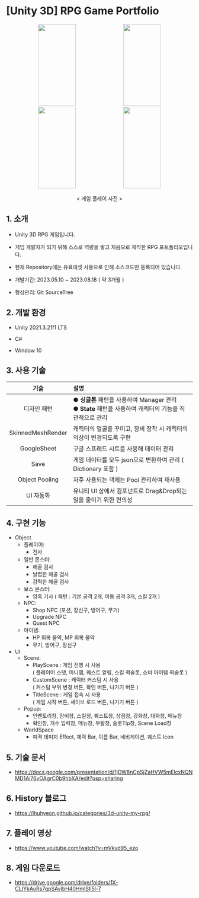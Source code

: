 # [Unity 3D] RPG Game Portfolio

<div align="center">

  <img src="https://github.com/LHuHyeon/LHuHyeon.github.io/assets/110723307/454b1924-4120-4fba-854f-b4bd74b33501" width="45%" height="220"/>
  <img src="https://github.com/LHuHyeon/LHuHyeon.github.io/assets/110723307/5e55198b-bf0b-4861-a7f1-8587381777ca" width="45%" height="220"/>
  <img src="https://github.com/LHuHyeon/LHuHyeon.github.io/assets/110723307/32d119d7-bbec-43f8-8bf9-e5a5aea8e6c5" width="45%" height="220"/>
  <img src="https://github.com/LHuHyeon/LHuHyeon.github.io/assets/110723307/b03533e5-91fb-4048-8f19-2def11c6e9d5" width="45%" height="220"/>

  < 게임 플레이 사진 >

</div>

## 1. 소개
+ Unity 3D RPG 게임입니다.

+ 게임 개발자가 되기 위해 스스로 역량을 쌓고 처음으로 제작한 RPG 포트폴리오입니다.

+ 현재 Repository에는 유료에셋 사용으로 인해 소스코드만 등록되어 있습니다.

+ 개발기간: 2023.05.10 ~ 2023.08.18 ( 약 3개월 )

+ 형상관리: Git SourceTree

## 2. 개발 환경
+ Unity 2021.3.21f1 LTS

+ C#

+ Window 10

## 3. 사용 기술
| 기술 | 설명 |
|:---:|:---|
| 디자인 패턴 | ● **싱글톤** 패턴을 사용하여 Manager 관리 <br> ● **State** 패턴을 사용하여 캐릭터의 기능을 직관적으로 관리 |
| SkinnedMeshRender | 캐릭터의 얼굴을 꾸미고, 장비 장착 시 캐릭터의 의상이 변경되도록 구현 |
| GoogleSheet | 구글 스프레드 시트를 사용해 데이터 관리 |
| Save | 게임 데이터를 모두 json으로 변환하여 관리 ( Dictionary 포함 ) |
| Object Pooling | 자주 사용되는 객체는 Pool 관리하여 재사용 |
| UI 자동화 | 유니티 UI 상에서 컴포넌트로 Drag&Drop되는 일을 줄이기 위한 편의성 |

## 4. 구현 기능
+ Object
    - 플레이어:
        - 전사
    - 일반 몬스터:
        - 해골 검사
        - 날렵한 해골 검사
        - 강력한 해골 검사
    - 보스 몬스터:
        - 암흑 기사 ( 패턴 : 기본 공격 2개, 이동 공격 3개, 스킬 2개 )
    - NPC:
        - Shop NPC (포션, 장신구, 방어구, 무기)
        - Upgrade NPC
        - Quest NPC
    - 아이템:
        - HP 회복 물약, MP 회복 물약
        - 무기, 방어구, 장신구
+ UI
    - Scene:
        - PlayScene : 게임 진행 시 사용 <br>
        ( 플레이어 스탯, 미니맵, 퀘스트 알림, 스킬 퀵슬롯, 소비 아이템 퀵슬롯 )
        - CustomScene : 캐릭터 커스텀 시 사용 <br>
        ( 커스텀 부위 변경 버튼, 확인 버튼, 나가기 버튼 )
        - TitleScene : 게임 접속 시 사용 <br>
        ( 게임 시작 버튼, 세이브 로드 버튼, 나가기 버튼 )
    - Popup:
        - 인벤토리창, 장비창, 스킬창, 퀘스트창, 상점창, 강화창, 대화창, 메뉴창
        - 확인창, 개수 입력창, 메뉴창, 부활창, 슬롯Tip창, Scene Load창
    - WorldSpace
        - 피격 데미지 Effect, 체력 Bar, 이름 Bar, 네비게이션, 퀘스트 Icon

## 5. 기술 문서
+ https://docs.google.com/presentation/d/1jDW8nCpSjZaHVW5mElcxNQNMD1Ai76vOAgrC0b9hbXA/edit?usp=sharing

## 6. History 블로그
+ https://lhuhyeon.github.io/categories/3d-unity-my-rpg/

## 7. 플레이 영상
+ https://www.youtube.com/watch?v=mVkvd95_ezo

## 8. 게임 다운로드
+ https://drive.google.com/drive/folders/1X-CLIYkAuRs7gpSAvIbH40HmISIl5l-7
